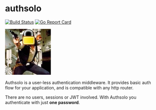 # authsolo
[![Build Status](https://travis-ci.com/TunedMystic/authsolo.svg?branch=master)](https://travis-ci.com/TunedMystic/authsolo)
[![Go Report Card](https://goreportcard.com/badge/github.com/tunedmystic/authsolo)](https://goreportcard.com/report/github.com/tunedmystic/authsolo)

![logo](authsolo.jpg)

Authsolo is a user-less authentication middleware. It provides basic auth flow for your application, and is compatible with any http router.

There are no users, sessions or JWT involved. With Authsolo you authenticate with just **one password**.
